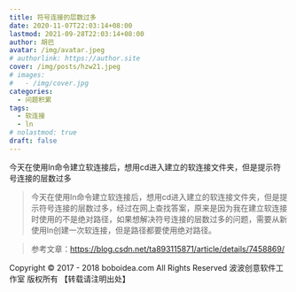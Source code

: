 ```yaml
---
title: 符号连接的层数过多
date: 2020-11-07T22:03:14+08:00
lastmod: 2021-09-28T22:03:14+08:00
author: 胡巴
avatar: /img/avatar.jpeg
# authorlink: https://author.site
cover: /img/posts/hzw21.jpeg
# images:
#   - /img/cover.jpg
categories:
  - 问题积累
tags:
  - 软连接
  - ln
# nolastmod: true
draft: false
---
```


今天在使用ln命令建立软连接后，想用cd进入建立的软连接文件夹，但是提示符号连接的层数过多

<!--more-->

> 今天在使用ln命令建立软连接后，想用cd进入建立的软连接文件夹，但是提示符号连接的层数过多，经过在网上查找答案，原来是因为我在建立软连接时使用的不是绝对路径，如果想解决符号连接的层数过多的问题，需要从新使用ln创建一次软连接，但是路径都要使用绝对路径。

> 参考文章：https://blog.csdn.net/ta893115871/article/details/7458869/

<!--declare-declare-->

Copyright &copy; 2017 - 2018 boboidea.com All Rights Reserved 波波创意软件工作室 版权所有 【转载请注明出处】
